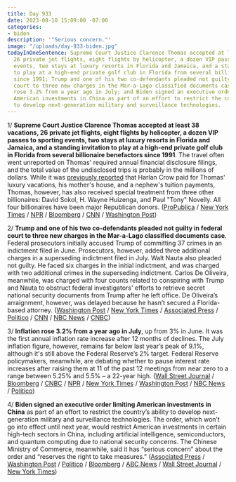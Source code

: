 ```yaml
---
title: Day 933
date: 2023-08-10 15:09:00 -07:00
categories:
- biden
description: '"Serious concern."'
image: "/uploads/day-933-biden.jpg"
todayInOneSentence: Supreme Court Justice Clarence Thomas accepted at least 38 vacations,
  26 private jet flights, eight flights by helicopter, a dozen VIP passes to sporting
  events, two stays at luxury resorts in Florida and Jamaica, and a standing invitation
  to play at a high-end private golf club in Florida from several billionaire benefactors
  since 1991; Trump and one of his two co-defendants pleaded not guilty in federal
  court to three new charges in the Mar-a-Lago classified documents case; inflation
  rose 3.2% from a year ago in July; and Biden signed an executive order limiting
  American investments in China as part of an effort to restrict the country’s ability
  to develop next-generation military and surveillance technologies.
---
```


1/ **Supreme Court Justice Clarence Thomas accepted at least 38 vacations, 26 private jet flights, eight flights by helicopter, a dozen VIP passes to sporting events, two stays at luxury resorts in Florida and Jamaica, and a standing invitation to play at a high-end private golf club in Florida from several billionaire benefactors since 1991**. The travel often went unreported on Thomas' required annual financial disclosure filings, and the total value of the undisclosed trips is probably in the millions of dollars. While it was [previously reported](https://whatthefuckjusthappenedtoday.com/2023/04/06/day-807/#1-supreme-court-justice-clarence-tho) that Harlan Crow paid for Thomas' luxury vacations, his mother's house, and a nephew's tuition payments, Thomas, however, has also received special treatment from three other billionaires: David Sokol, H. Wayne Huizenga, and Paul "Tony" Novelly. All four billionaires have been major Republican donors. ([ProPublica](https://www.propublica.org/article/clarence-thomas-other-billionaires-sokol-huizenga-novelly-supreme-court) / [New York Times](https://www.nytimes.com/2023/07/09/us/clarence-thomas-horatio-alger-association.html) / [NPR](https://www.npr.org/2023/08/10/1193162713/clarence-thomas-supreme-court-gifts-disclosure) / [Bloomberg](https://www.bloomberg.com/news/articles/2023-08-10/thomas-s-rich-pals-gave-justice-even-more-propublica-reports?sref=MIBMEEoj) / [CNN](https://www.cnn.com/2023/08/10/politics/clarence-thomas-gifts-hospitality-propublica-report/index.html) / [Washington Post](https://www.washingtonpost.com/politics/2023/08/10/more-revelations-emerge-about-billionaires-gifts-clarence-thomas/))

2/ **Trump and one of his two co-defendants pleaded not guilty in federal court to three new charges in the Mar-a-Lago classified documents case**. Federal prosecutors initially accused Trump of committing 37 crimes in an indictment filed in June. Prosecutors, however, added three additional charges in a superseding indictment filed in July. Walt Nauta also pleaded not guilty. He faced six charges in the initial indictment, and was charged with two additional crimes in the superseding indictment. Carlos De Oliveira, meanwhile, was charged with four counts related to conspiring with Trump and Nauta to obstruct federal investigators' efforts to retrieve secret national security documents from Trump after he left office. De Oliveira’s arraignment, however, was delayed because he hasn’t secured a Florida-based attorney. ([Washington Post](https://www.washingtonpost.com/national-security/2023/08/10/trump-aide-carlos-de-oliveira-arraignment/) / [New York Times](https://www.nytimes.com/2023/08/10/us/politics/trump-arraignment-documents-case.html) / [Associated Press](https://apnews.com/article/trump-classified-documents-maralago-arraignment-eaa8eed74b2de9416210cf9f2af15e65) / [Politico](https://www.politico.com/news/2023/08/10/trump-walt-nauta-00110658) / [CNN](https://www.cnn.com/2023/08/10/politics/trump-deoliveira-nauta-florida-arraignment/index.html) / [NBC News](https://www.nbcnews.com/politics/donald-trump/trump-co-defendants-head-court-classified-documents-case-rcna99068) / [CNBC](https://www.cnbc.com/2023/08/10/trump-aides-to-enter-pleas-on-new-charges-in-classified-docs-case.html))

3/ **Inflation rose 3.2% from a year ago in July**, up from 3% in June. It was the first annual inflation rate increase after 12 months of declines. The July inflation figure, however, remains far below last year’s peak of 9.1%, although it's still above the Federal Reserve’s 2% target. Federal Reserve policymakers, meanwhile, are debating whether to pause interest rate increases after raising them at 11 of the past 12 meetings from near zero to a range between 5.25% and 5.5% – a 22-year high. ([Wall Street Journal](https://www.wsj.com/articles/consumer-price-index-report-july-inflation-a4a0a670?mod=djemalertNEWS) / [Bloomberg](https://www.bloomberg.com/news/articles/2023-08-10/fed-seen-pausing-in-september-after-tame-core-inflation-report?srnd=premium&sref=MIBMEEoj) / [CNBC](https://www.cnbc.com/2023/08/10/cpi-inflation-july-2023-.html) / [NPR](https://www.npr.org/2023/08/10/1192997777/inflation-economy-consumer-prices-economy-interest-rates-gas-prices) / [New York Times](https://www.nytimes.com/live/2023/08/10/business/cpi-inflation-fed) / [Washington Post](https://www.washingtonpost.com/business/2023/08/10/cpi-inflation-up-july/) / [NBC News](https://www.nbcnews.com/business/economy/inflation-rate-july-2023-how-high-low-will-interest-rates-rise-again-rcna99015) / [Politico](https://www.politico.com/news/2023/08/10/inflation-rate-data-00110625))

4/ **Biden signed an executive order limiting American investments in China** as part of an effort to restrict the country’s ability to develop next-generation military and surveillance technologies. The order, which won’t go into effect until next year, would restrict American investments in certain high-tech sectors in China, including artificial intelligence, semiconductors, and quantum computing due to national security concerns. The Chinese Ministry of Commerce, meanwhile, said it has “serious concern” about the order and “reserves the right to take measures.” ([Associated Press](https://apnews.com/article/biden-china-investment-ai-national-security-dd6a5b138e6c7cba31468dc89f776e8d) / [Washington Post](https://www.washingtonpost.com/national-security/2023/08/09/china-ban-technology-biden-military/) / [Politico](https://www.politico.com/news/2023/08/09/biden-investment-rules-hits-chinese-chip-ai-computing-00110488) / [Bloomberg](https://www.bloomberg.com/news/articles/2023-08-09/biden-signs-narrow-china-investing-rules-as-us-seeks-better-ties?sref=MIBMEEoj) / [ABC News](https://abcnews.go.com/Politics/biden-administration-restricts-american-investments-high-tech-sectors/story?id=102138191) / [Wall Street Journal](https://www.wsj.com/articles/u-s-and-china-poised-to-drift-further-apart-after-investment-ban-1e37427d?mod=djemalertNEWS) / [New York Times](https://www.nytimes.com/2023/08/08/business/economy/biden-china-companies-restrictions.html))
